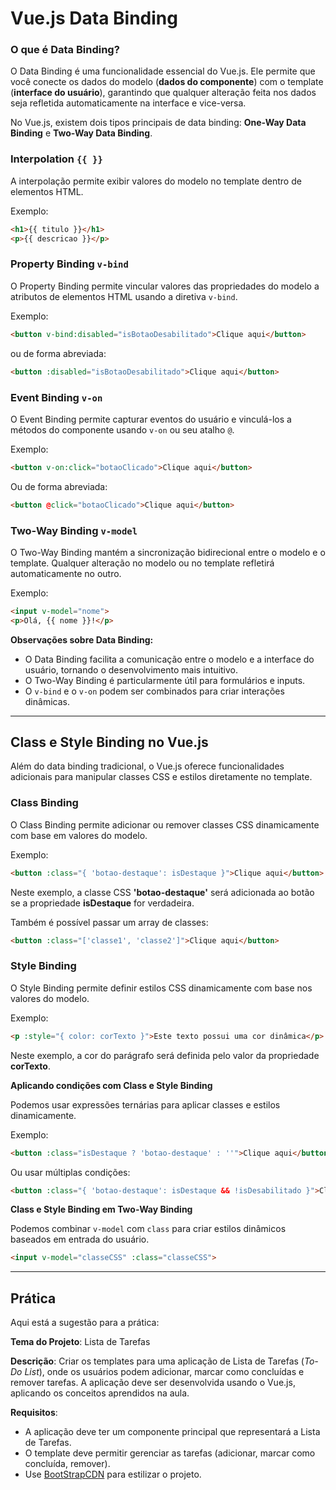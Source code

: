 # Vue.js Data Binding

### O que é Data Binding?

O Data Binding é uma funcionalidade essencial do Vue.js. Ele permite que você conecte os dados do modelo (**dados do componente**) com o template (**interface do usuário**), garantindo que qualquer alteração feita nos dados seja refletida automaticamente na interface e vice-versa.

No Vue.js, existem dois tipos principais de data binding: **One-Way Data Binding** e **Two-Way Data Binding**.

### Interpolation `{{ }}`

A interpolação permite exibir valores do modelo no template dentro de elementos HTML.

Exemplo:

```html
<h1>{{ titulo }}</h1>
<p>{{ descricao }}</p>
```

### Property Binding `v-bind`

O Property Binding permite vincular valores das propriedades do modelo a atributos de elementos HTML usando a diretiva `v-bind`.

Exemplo:

```html
<button v-bind:disabled="isBotaoDesabilitado">Clique aqui</button>
```

ou de forma abreviada:

```html
<button :disabled="isBotaoDesabilitado">Clique aqui</button>
```

### Event Binding `v-on`

O Event Binding permite capturar eventos do usuário e vinculá-los a métodos do componente usando `v-on` ou seu atalho `@`.

Exemplo:

```html
<button v-on:click="botaoClicado">Clique aqui</button>
```

Ou de forma abreviada:

```html
<button @click="botaoClicado">Clique aqui</button>
```

### Two-Way Binding `v-model`

O Two-Way Binding mantém a sincronização bidirecional entre o modelo e o template. Qualquer alteração no modelo ou no template refletirá automaticamente no outro.

Exemplo:

```html
<input v-model="nome">
<p>Olá, {{ nome }}!</p>
```

**Observações sobre Data Binding:**

- O Data Binding facilita a comunicação entre o modelo e a interface do usuário, tornando o desenvolvimento mais intuitivo.
- O Two-Way Binding é particularmente útil para formulários e inputs.
- O `v-bind` e o `v-on` podem ser combinados para criar interações dinâmicas.

---

## Class e Style Binding no Vue.js

Além do data binding tradicional, o Vue.js oferece funcionalidades adicionais para manipular classes CSS e estilos diretamente no template.

### Class Binding

O Class Binding permite adicionar ou remover classes CSS dinamicamente com base em valores do modelo.

Exemplo:

```html
<button :class="{ 'botao-destaque': isDestaque }">Clique aqui</button>
```

Neste exemplo, a classe CSS **'botao-destaque'** será adicionada ao botão se a propriedade **isDestaque** for verdadeira.

Também é possível passar um array de classes:

```html
<button :class="['classe1', 'classe2']">Clique aqui</button>
```

### Style Binding

O Style Binding permite definir estilos CSS dinamicamente com base nos valores do modelo.

Exemplo:

```html
<p :style="{ color: corTexto }">Este texto possui uma cor dinâmica</p>
```

Neste exemplo, a cor do parágrafo será definida pelo valor da propriedade **corTexto**.

**Aplicando condições com Class e Style Binding**

Podemos usar expressões ternárias para aplicar classes e estilos dinamicamente.

Exemplo:

```html
<button :class="isDestaque ? 'botao-destaque' : ''">Clique aqui</button>
```

Ou usar múltiplas condições:

```html
<button :class="{ 'botao-destaque': isDestaque && !isDesabilitado }">Clique aqui</button>
```

**Class e Style Binding em Two-Way Binding**

Podemos combinar `v-model` com `class` para criar estilos dinâmicos baseados em entrada do usuário.

```html
<input v-model="classeCSS" :class="classeCSS">
```

---

## Prática

Aqui está a sugestão para a prática:

**Tema do Projeto**: Lista de Tarefas

**Descrição**: Criar os templates para uma aplicação de Lista de Tarefas (*To-Do List*), onde os usuários podem adicionar, marcar como concluídas e remover tarefas. A aplicação deve ser desenvolvida usando o Vue.js, aplicando os conceitos aprendidos na aula.

**Requisitos**:

- A aplicação deve ter um componente principal que representará a Lista de Tarefas.
- O template deve permitir gerenciar as tarefas (adicionar, marcar como concluída, remover).
- Use [BootStrapCDN](https://getbootstrap.com.br/docs/4.1/getting-started/introduction/) para estilizar o projeto.


